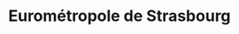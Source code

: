 ---
imageUrl: https://cyclopolis.lavilleavelo.org/cartes-minutes/Strasbourg_Muscu.png
title: Eurométropole de Strasbourg
description: 🚲 Vélo musculaire
link: https://cartes-minutes.lavilleavelo.org/cartovelo/carteminuteEurometropoledeStrasbourgVeloMuscu.html
index: 33
---